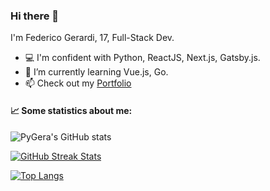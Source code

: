 ### Hi there 👋

I'm Federico Gerardi, 17, Full-Stack Dev.

- 💻 I'm confident with Python, ReactJS, Next.js, Gatsby.js.
- 🌱 I’m currently learning Vue.js, Go.
- 📫 Check out my [Portfolio](https://federicogerardi.it)

#### 📈 Some statistics about me:

![PyGera's GitHub stats](https://github-readme-stats.vercel.app/api?username=pygera&count_private=true&show_icons=true&theme=dark)

[![GitHub Streak Stats](https://github-readme-streak-stats.herokuapp.com/?user=pygera&theme=dark)](https://github.com/DenverCoder1/github-readme-streak-stats)

[![Top Langs](https://github-readme-stats.vercel.app/api/top-langs/?username=pygera&langs_count=6&layout=compact&theme=dark)](https://github.com/anuraghazra/github-readme-stats)
